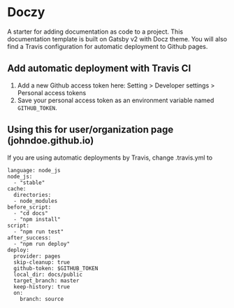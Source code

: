 # Doczy

A starter for adding documentation as code to a project. This documentation template is built on Gatsby v2 with Docz theme. You will also find a Travis configuration for automatic deployment to Github pages. 

## Add automatic deployment with Travis CI

1. Add a new Github access token here: Setting > Developer settings > Personal access tokens
1. Save your personal access token as an environment variable named `GITHUB_TOKEN`.


## Using this for user/organization page (johndoe.github.io)


If you are using automatic deployments by Travis, change .travis.yml to 

```
language: node_js
node_js:
  - "stable"
cache:
  directories:
  - node_modules
before_script:
  - "cd docs"
  - "npm install"
script:
  - "npm run test"
after_success:
  - "npm run deploy"
deploy:
  provider: pages
  skip-cleanup: true
  github-token: $GITHUB_TOKEN
  local_dir: docs/public
  target_branch: master
  keep-history: true
  on:
    branch: source
 ```

